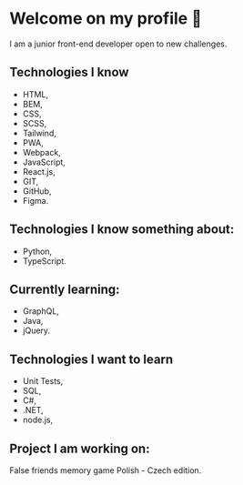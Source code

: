 # Welcome on my profile 👋

I am a junior front-end developer open to new challenges.

## Technologies I know

- HTML,
- BEM,
- CSS,
- SCSS,
- Tailwind,
- PWA,
- Webpack,
- JavaScript,
- React.js,
- GIT,
- GitHub,
- Figma.

## Technologies I know something about:

- Python,
- TypeScript.

## Currently learning:

- GraphQL,
- Java,
- jQuery.

## Technologies I want to learn

- Unit Tests,
- SQL,
- C#,
- .NET,
- node.js,




## Project I am working on:

False friends memory game Polish - Czech edition.
